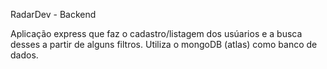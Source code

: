 RadarDev - Backend

Aplicação express que faz o cadastro/listagem dos usúarios e a busca desses a partir de alguns filtros. Utiliza o mongoDB (atlas) como banco de dados.